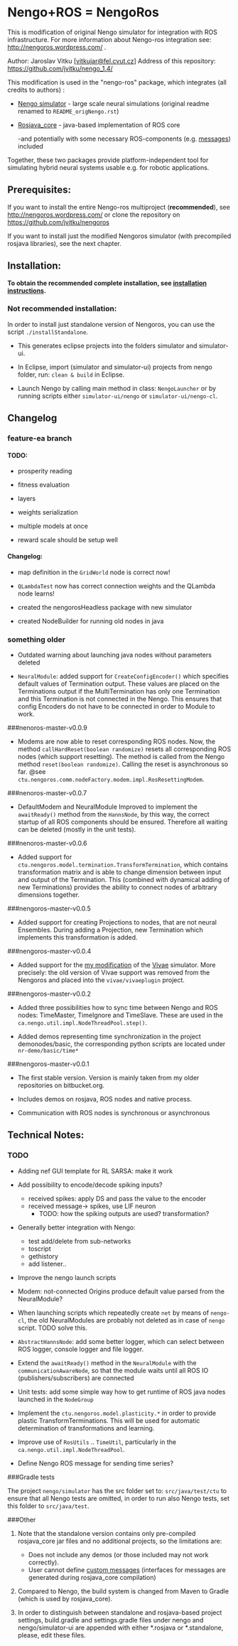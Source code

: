 Nengo+ROS = NengoRos
========================

This is modification of original Nengo simulator for integration with ROS infrastructure.
For more information about Nengo-ros integration see: http://nengoros.wordpress.com/ .

Author: Jaroslav Vitku [vitkujar@fel.cvut.cz]
Address of this repository: https://github.com/jvitku/nengo_1.4/

This modification is used in the "nengo-ros" package, which integrates (all credits to authors) :

* [Nengo simulator](http://nengo.ca/) - large scale neural simulations (original readme renamed to `README_origNengo.rst`)
* [Rosjava_core](http://wiki.ros.org/rosjava) - java-based implementation of ROS core

	-and potentially with some necessary ROS-components (e.g. [messages](http://wiki.ros.org/std_msgs)) included

Together, these two packages provide platform-independent tool for simulating hybrid neural systems usable e.g. for robotic applications.


Prerequisites:
-------------

If you want to install the entire Nengo-ros multiproject (**recommended**), see http://nengoros.wordpress.com/ or clone the repository on https://github.com/jvitku/nengoros

If you want to install just the modified Nengoros simulator (with precompiled rosjava libraries), see the next chapter.

Installation:
-------------

**To obtain the recommended complete installation, see [installation instructions](http://nengoros.wordpress.com/installation/).**

### Not recommended installation:

In order to install just standalone version of Nengoros, you can use the script `./installStandalone`.

* This generates eclipse projects into the folders simulator and simulator-ui.

* In Eclipse, import (simulator and simulator-ui) projects from nengo folder, run: `clean & build` in Eclipse. 

* Launch Nengo by calling main method in class: `NengoLauncher` or by running scripts either `simulator-ui/nengo` or `simulator-ui/nengo-cl`. 


Changelog
--------------

### feature-ea branch

#### TODO:

* prosperity reading

* fitness evaluation

* layers

* weights serialization

* multiple models at once

* reward scale should be setup well
	
#### Changelog:

* map definition in the `GridWorld` node is correct now!

* `QLambdaTest` now has correct connection weights and the QLambda node learns!

* created the nengorosHeadless package with new simulator

* created NodeBuilder for running old nodes in java


### something older

* Outdated warning about launching java nodes without parameters deleted

* `NeuralModule`: added support for `CreateConfigEncoder()` which specifies default values of Termination output. These values are placed on the Terminations output if the MultiTermination has only one Termination and this Termination is not connected in the Nengo. This ensures that config Encoders do not have to be connected in order to Module to work. 

###nenoros-master-v0.0.9

* Modems are now able to reset corresponding ROS nodes. Now, the method `callHardReset(boolean randomize)` resets all corresponding ROS nodes (which support resetting). The method is called from the Nengo method `reset(boolean randomize)`. Calling the reset is asynchronous so far. @see `ctu.nengoros.comm.nodeFactory.modem.impl.RosResettingModem`.


###nenoros-master-v0.0.7

* DefaultModem and NeuralModule Improved to implement the `awaitReady()` method from the `HannsNode`, by this way, the correct startup of all ROS components should be ensured. Therefore all waiting can be deleted (mostly in the unit tests).

###nenoros-master-v0.0.6
* Added support for `ctu.nengoros.model.termination.TransformTermination`, which contains transformation matrix and is able to change dimension between input and output of the Termination. This (combined with dynamical adding of new Terminations) provides the ability to connect nodes of arbitrary dimensions together.


###nengoros-master-v0.0.5
* Added support for creating Projections to nodes, that are not neural Ensembles. During adding a Projection, new Termination which implements this transformation is added. 

###nengoros-master-v0.0.4
* Added support for the [my modification](https://github.com/jvitku/vivae) of the [Vivae](http://cig.felk.cvut.cz/projects/robo/) simulator. More precisely: the old version of Vivae support was removed from the Nengoros and placed into the `vivae/vivaeplugin` project.

###nengoros-master-v0.0.2

* Added three possibilities how to sync time between Nengo and ROS nodes: TimeMaster, TimeIgnore and TimeSlave. These are used in the `ca.nengo.util.impl.NodeThreadPool.step()`. 

* Added demos representing time synchronization in the project demonodes/basic, the corresponding python scripts are located under `nr-demo/basic/time*`

###nengoros-master-v0.0.1

* The first stable version. Version is mainly taken from my older repositories on bitbucket.org. 

* Includes demos on rosjava, ROS nodes and native process.

* Communication with ROS nodes is synchronous or asynchronous



Technical Notes:
-------------

### TODO

* Adding nef GUI template for RL SARSA: make it work

* Add possibility to encode/decode spiking inputs?
	* received spikes: apply DS and pass the value to the encoder
	* received message-> spikes, use LIF neuron
		* TODO: how the spiking outputs are used? transformation?

* Generally better integration with Nengo: 

	* test add/delete from sub-networks
	* toscript
	* gethistory
	* add listener..	
	
* Improve the nengo launch scripts
* Modem: not-connected Origins produce default value parsed from the NeuralModule?
* When launching scripts which repeatedly create `net` by means of `nengo-cl`, the old NeuralModules are probably not deleted as in case of `nengo` script. TODO solve this.
* `AbstractHannsNode`: add some better logger, which can select between ROS logger, console logger and file logger.
* Extend the `awaitReady()` method in the `NeuralModule` with the `communicationAwareNode`, so that the module waits until all ROS IO (publishers/subscribers) are connected
* Unit tests: add some simple way how to get runtime of ROS java nodes launched in the `NodeGroup`
* Implement the `ctu.nengoros.model.plasticity.*` in order to provide plastic TransformTerminations. This will be used for automatic determination of transformations and learning.

* Improve use of `RosUtils` .. `TimeUtil`, particularly in the `ca.nengo.util.impl.NodeThreadPool`.
* Define Nengo ROS message for sending time series?

###Gradle tests

The project `nengo/simulator` has the src folder set to: `src/java/test/ctu` to ensure that all Nengo tests are omitted, in order to run also Nengo tests, set this folder to `src/java/test`.


###Other

1. Note that the standalone version contains only pre-compiled rosjava_core jar files and no additional projects, so the limitations are:

	* Does not include any demos (or those included may not work correctly).
	* User cannot define [custom messages](http://wiki.ros.org/ROS/Tutorials/DefiningCustomMessages) (interfaces for messages are generated during rosjava_core compilation)


2. Compared to Nengo, the build system is changed from Maven to Gradle (which is used by rosjava_core). 

3. In order to distinguish between standalone and rosjava-based project settings, build.gradle and settings.gradle files under nengo and nengo/simulator-ui are appended with either *.rosjava or *.standalone, please, edit these files.
